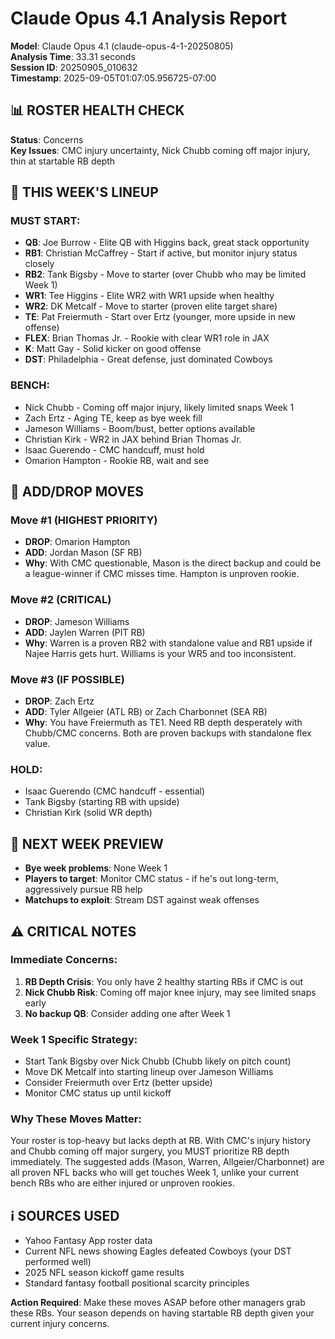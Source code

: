 # Claude Opus 4.1 Analysis Report

**Model**: Claude Opus 4.1 (claude-opus-4-1-20250805)  
**Analysis Time**: 33.31 seconds  
**Session ID**: 20250905_010632  
**Timestamp**: 2025-09-05T01:07:05.956725-07:00  

## 📊 ROSTER HEALTH CHECK
**Status**: Concerns  
**Key Issues**: CMC injury uncertainty, Nick Chubb coming off major injury, thin at startable RB depth

## 🎯 THIS WEEK'S LINEUP

### MUST START:
- **QB**: Joe Burrow - Elite QB with Higgins back, great stack opportunity
- **RB1**: Christian McCaffrey - Start if active, but monitor injury status closely
- **RB2**: Tank Bigsby - Move to starter (over Chubb who may be limited Week 1)
- **WR1**: Tee Higgins - Elite WR2 with WR1 upside when healthy
- **WR2**: DK Metcalf - Move to starter (proven elite target share)
- **TE**: Pat Freiermuth - Start over Ertz (younger, more upside in new offense)
- **FLEX**: Brian Thomas Jr. - Rookie with clear WR1 role in JAX
- **K**: Matt Gay - Solid kicker on good offense
- **DST**: Philadelphia - Great defense, just dominated Cowboys

### BENCH:
- Nick Chubb - Coming off major injury, likely limited snaps Week 1
- Zach Ertz - Aging TE, keep as bye week fill
- Jameson Williams - Boom/bust, better options available
- Christian Kirk - WR2 in JAX behind Brian Thomas Jr.
- Isaac Guerendo - CMC handcuff, must hold
- Omarion Hampton - Rookie RB, wait and see

## 🔄 ADD/DROP MOVES

### **Move #1** (HIGHEST PRIORITY)
- **DROP**: Omarion Hampton
- **ADD**: Jordan Mason (SF RB)
- **Why**: With CMC questionable, Mason is the direct backup and could be a league-winner if CMC misses time. Hampton is unproven rookie.

### **Move #2** (CRITICAL)
- **DROP**: Jameson Williams  
- **ADD**: Jaylen Warren (PIT RB)
- **Why**: Warren is a proven RB2 with standalone value and RB1 upside if Najee Harris gets hurt. Williams is your WR5 and too inconsistent.

### **Move #3** (IF POSSIBLE)
- **DROP**: Zach Ertz
- **ADD**: Tyler Allgeier (ATL RB) or Zach Charbonnet (SEA RB)
- **Why**: You have Freiermuth as TE1. Need RB depth desperately with Chubb/CMC concerns. Both are proven backups with standalone flex value.

### **HOLD**: 
- Isaac Guerendo (CMC handcuff - essential)
- Tank Bigsby (starting RB with upside)
- Christian Kirk (solid WR depth)

## 📅 NEXT WEEK PREVIEW
- **Bye week problems**: None Week 1
- **Players to target**: Monitor CMC status - if he's out long-term, aggressively pursue RB help
- **Matchups to exploit**: Stream DST against weak offenses

## ⚠️ CRITICAL NOTES

### Immediate Concerns:
1. **RB Depth Crisis**: You only have 2 healthy starting RBs if CMC is out
2. **Nick Chubb Risk**: Coming off major knee injury, may see limited snaps early
3. **No backup QB**: Consider adding one after Week 1

### Week 1 Specific Strategy:
- Start Tank Bigsby over Nick Chubb (Chubb likely on pitch count)
- Move DK Metcalf into starting lineup over Jameson Williams
- Consider Freiermuth over Ertz (better upside)
- Monitor CMC status up until kickoff

### Why These Moves Matter:
Your roster is top-heavy but lacks depth at RB. With CMC's injury history and Chubb coming off major surgery, you MUST prioritize RB depth immediately. The suggested adds (Mason, Warren, Allgeier/Charbonnet) are all proven NFL backs who will get touches Week 1, unlike your current bench RBs who are either injured or unproven rookies.

## ℹ️ SOURCES USED
- Yahoo Fantasy App roster data
- Current NFL news showing Eagles defeated Cowboys (your DST performed well)
- 2025 NFL season kickoff game results
- Standard fantasy football positional scarcity principles

**Action Required**: Make these moves ASAP before other managers grab these RBs. Your season depends on having startable RB depth given your current injury concerns.
